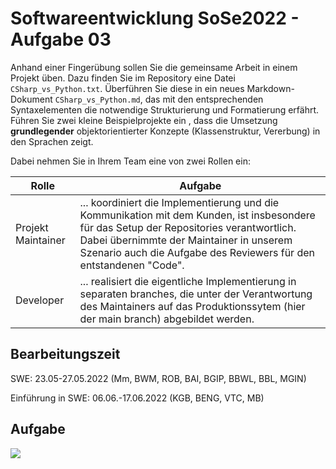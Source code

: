 # Softwareentwicklung SoSe2022 - Aufgabe 03

Anhand einer Fingerübung sollen Sie die gemeinsame Arbeit in einem Projekt üben. Dazu finden Sie im Repository eine Datei `CSharp_vs_Python.txt`. Überführen Sie diese in ein neues Markdown-Dokument `CSharp_vs_Python.md`, das mit den entsprechenden Syntaxelementen die notwendige Strukturierung und Formatierung erfährt. Führen Sie zwei kleine Beispielprojekte ein , dass die Umsetzung __grundlegender__ objektorientierter Konzepte (Klassenstruktur, Vererbung) in den  Sprachen zeigt.

Dabei nehmen Sie in Ihrem Team eine von zwei Rollen ein:

| Rolle | Aufgabe |
|-------|---------|
| Projekt Maintainer | ... koordiniert die Implementierung und die Kommunikation mit dem Kunden, ist insbesondere für das Setup der Repositories verantwortlich. Dabei übernimmte der Maintainer in unserem Szenario auch die Aufgabe des Reviewers für den entstandenen "Code". |
| Developer | ... realisiert die eigentliche Implementierung in separaten branches, die unter der Verantwortung des Maintainers auf das Produktionssytem (hier der main branch) abgebildet werden. |

## Bearbeitungszeit

SWE: 23.05-27.05.2022 (Mm, BWM, ROB, BAI, BGIP, BBWL, BBL, MGIN)

Einführung in SWE: 06.06.-17.06.2022 (KGB, BENG, VTC, MB)

## Aufgabe

![](http://www.plantuml.com/plantuml/png/hLN1RXit4BthAwRf9IaYBThU3AY8OzUkORWndBI79aR0NOvsMNF9BMSermxyD_sCtl9Z7Iwn6qcGjpxa850S3cVclJV3VKMi0iVMpbJ5Fi25CexbXo4Ru1ZNQ7qd--KIVlUXn826ewjXkPnzyORv_AUDomTmXLM3GNvm7rEKbN66ZNUmbjyPKKHuXsrd5IEzX0_kP-DAP4O7c0AaL5RL2CQ1LWINmV-9Don537_XB0LKrf31yF_r73gBDJfu_xvXxkYWAEfeDDAYDjp4Sb7vjbYXuXYG2YFroVBfGX5ZCAxE5TD3Ng-luLbtnurt7zVqiQ96XUxP1tU2n3c9nW1lOycARWYUdxb6MNu99xvLd8jDY8-ynX8DTGOjHBfTl81T02Fv1m1_n5jnZaCjYOapuGzRT3moa4GpQyMuWNsA5RZmmg9F44UAXwHxl8iYAoUYTC7N0OcAualEyUOGOm-Ch4DMcU1rK4vwX3OkxFXlOfHhty-SPuHWwePdyDqOpc6K_8hH9Ekvxx9x4eB_PiWIO3exyK5aoCVA4hGwMOyDtKGYu_ETtnnZeAeng14kUwbXJGiuwhLE5rA_gfXWc1e3lBlhlFInDf83e8-nGRiqlqO7vAsTeTEGC4nmTEJRrh1SU7w5grJeFQYuohf_y-B9NFsmmzMRDvUG0S1cxn4CXndexk6-WlVNctho2jS6RwKL9_31s_Je86mCe_RLrYYYA_Akg8GqLVeWchbwVYl6UHxFkN9wtaLhvm7_aZrJKGNCRchh03wTfbctnecOOeUGxGzRk-lhHriVqlknya7dEVlQPOjVv2sRh8b6-ZRWOCgmidqJK2QSG8GxxLC_G3O9dgd9JoeFQXLmBXAY70Pyz0qI4hPO-5LLJOb4_GvTRZQBAvwzDim8iPMddpx_m_VML4q_UtMzMlI99Shu5gQ3NuoxZwlF_zROVo26jqYdWKQNFDBtX6KY0vhoneSWfp6ClVdacVXnPoREXr3zo9vWOp6CbHvgrV7m91ohG8pMIiLZsgc6WP4530uZ8mc6BDyKnOCaggnHu5fFX6vIoCCo-KMYhMwUQTppBY-NikcilvC1VM9GZJdmqAsJrqvHrYoh0B6e2AMGVH-bL-XqREr_)
